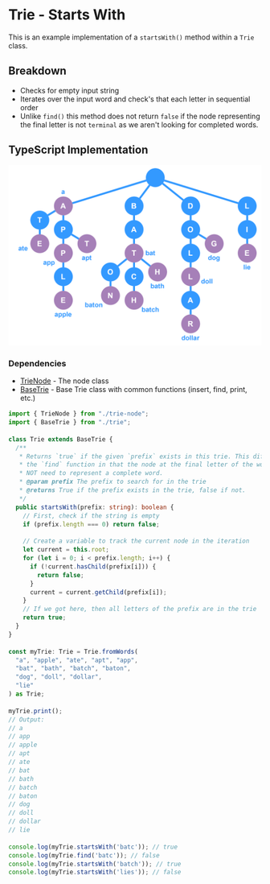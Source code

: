 # Trie - Starts With

This is an example implementation of a `startsWith()` method within a `Trie` class.

## Breakdown
- Checks for empty input string
- Iterates over the input word and check's that each letter in sequential order
- Unlike `find()` this method does not return `false` if the node representing the final letter is not `terminal` as we aren't looking for completed words.

## TypeScript Implementation

![trie-basic-example.svg](../_images/trie-basic-example.svg)

### Dependencies
* [TrieNode](Trie%20-%20Node.md) - The node class
* [BaseTrie](Trie%20-%20Basic.md) - Base Trie class with common functions (insert, find, print, etc.)

```ts
import { TrieNode } from "./trie-node";
import { BaseTrie } from "./trie";

class Trie extends BaseTrie {
  /**
   * Returns `true` if the given `prefix` exists in this trie. This differs from
   * the `find` function in that the node at the final letter of the word does
   * NOT need to represent a complete word.
   * @param prefix The prefix to search for in the trie
   * @returns True if the prefix exists in the trie, false if not.
   */
  public startsWith(prefix: string): boolean {
    // First, check if the string is empty
    if (prefix.length === 0) return false;
    
    // Create a variable to track the current node in the iteration
    let current = this.root;
    for (let i = 0; i < prefix.length; i++) {
      if (!current.hasChild(prefix[i])) {
        return false;
      }
      current = current.getChild(prefix[i]);
    }
    // If we got here, then all letters of the prefix are in the trie
    return true;
  }
}

const myTrie: Trie = Trie.fromWords(
  "a", "apple", "ate", "apt", "app",
  "bat", "bath", "batch", "baton",
  "dog", "doll", "dollar",
  "lie"
) as Trie;

myTrie.print();
// Output:
// a
// app
// apple
// apt
// ate
// bat
// bath
// batch
// baton
// dog
// doll
// dollar
// lie

console.log(myTrie.startsWith('batc')); // true
console.log(myTrie.find('batc')); // false
console.log(myTrie.startsWith('batch')); // true
console.log(myTrie.startsWith('lies')); // false
```